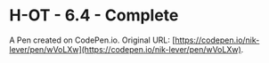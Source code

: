 # H-OT - 6.4 - Complete

A Pen created on CodePen.io. Original URL: [https://codepen.io/nik-lever/pen/wVoLXw](https://codepen.io/nik-lever/pen/wVoLXw).


